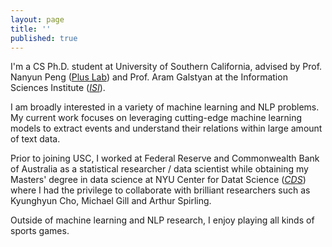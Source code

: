 ```yaml
---
layout: page
title: ''
published: true
---
```


I'm a CS Ph.D. student at University of Southern California, advised by Prof. Nanyun Peng ([Plus Lab](https://vnpeng.net/)) and Prof. Aram Galstyan at the Information Sciences Institute (_[ISI](https://www.isi.edu/people/galstyan/about)_).

I am broadly interested in a variety of machine learning and NLP problems. My current work focuses on leveraging cutting-edge machine learning models to extract events and understand their relations within large amount of text data.

Prior to joining USC, I worked at Federal Reserve and Commonwealth Bank of Australia as a statistical researcher / data scientist while obtaining my Masters' degree in data science at NYU Center for Datat Science (_[CDS](https://cds.nyu.edu)_) where I had the privilege to collaborate with brilliant researchers such as Kyunghyun Cho, Michael Gill and Arthur Spirling.

Outside of machine learning and NLP research, I enjoy playing all kinds of sports games.
